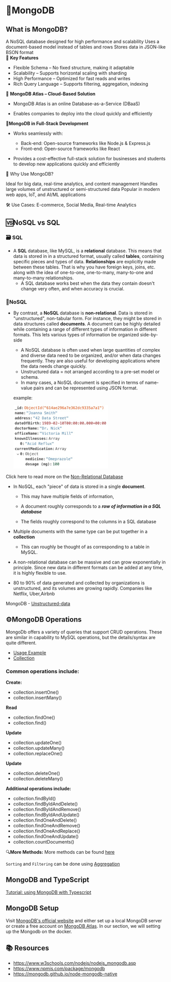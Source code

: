 #  🍃MongoDB

## What is MongoDB?

A NoSQL database designed for high performance and scalability
Uses a document-based model instead of tables and rows
Stores data in JSON-like BSON format <br>
📌 **Key Features**
-   Flexible Schema – No fixed structure, making it adaptable
-   Scalability – Supports horizontal scaling with sharding
-  High Performance – Optimized for fast reads and writes
-  Rich Query Language – Supports filtering, aggregation, indexing

📌 **MongoDB Atlas – Cloud-Based Solution**

- MongoDB Atlas is an online Database-as-a-Service (DBaaS)

- Enables companies to deploy into the cloud quickly and efficiently

📌**MongoDB in Full-Stack Development**

- Works seamlessly with:

  - Back-end: Open-source frameworks like Node.js & Express.js
  - Front-end: Open-source frameworks like React

- Provides a cost-effective full-stack solution for businesses and students to develop new applications quickly and efficiently

📌 Why Use MongoDB?

Ideal for big data, real-time analytics, and content management
Handles large volumes of unstructured or semi-structured data
Popular in modern web apps, IoT, and AI/ML applications

🛠 Use Cases: E-commerce, Social Media, Real-time Analytics



## 🆚NoSQL vs SQL

### 🗃️ SQL
- A **SQL** database, like MySQL, is a **relational** database. This means that data is stored in in a structured format, usually called **tables**, containing specific pieces and types of data. **Relationships** are explicitly made between these tables. That is why you have foreign keys, joins, etc. along with the idea of one-to-one, one-to-many, many-to-one and many-to-many relationships.
  - A SQL database works best when the data they contain doesn't change very often, and when accuracy is crucial.


###  📄NoSQL
- By contrast, a **NoSQL** database is **non-relational**. Data is stored in "unstructured", non-tabular form. For instance, they might be stored in data structures called **documents**. A document can be highly detailed while containing a range of different types of information in different formats. This lets various types of information be organized side-by-side

  - A NoSQL database is often used when large quantities of complex and diverse data need to be organized, and/or when data changes frequently. They are also useful for developing applications where the data needs change quickly.
  - Unstructured data = not arranged according to a pre-set model or schema.
  - In many cases, a NoSQL document is specified in terms of name-value pairs and can be represented using JSON format.

  example:

  ![mongdo-format](../../images/mongodb1.png)

Click here to read more on the [Non-Relational Database](https://www.mongodb.com/databases/non-relational)

- In NoSQL, each "piece" of data is stored in a single **document**. 
  - This may have multiple fields of information,

  - A document roughly corresponds to a ***row of information in a SQL database***

  - The fields roughly correspond to the columns in a SQL database

- Multiple documents with the same type can be put together in a **collection**
  - This can roughly be thought of as corresponding to a table in MySQL.

- A non-relational database can be massive and can grow exponentially in principle. Since new data in different formats can be added at any time, it is highly flexible to use.

- 80 to 90% of data generated and collected by organizations is unstructured, and its volumes are growing rapidly. Companies like Netflix, Uber,Airbnb

MongoDB - [Unstructured-data](https://www.mongodb.com/unstructured-data)


##  ⚙️MongoDB Operations
MongoDb offers a variety of queries that support CRUD operations.  These are similar in capability to MySQL operations, but the details/syntax are quite different.
- [Usage Example](https://www.mongodb.com/docs/drivers/node/current/usage-examples)
- [Collection](https://mongodb.github.io/node-mongodb-native/4.13/classes/Collection.html)

### Common operations include:

**Create:**
- collection.insertOne()
- collection.insertMany()

**Read**
- collection.findOne()
- collection.find()

**Update**
- collection.updateOne()
- collection.updateMany()
- collection.replaceOne()

**Update**
- collection.deleteOne()
- collection.deleteMany()

**Additional operations include:**

- collection.findById()
- collection.findByIdAndDelete()
- collection.findByIdAndRemove()
- collection.findByIdAndUpdate()
- collection.findOneAndDelete()
- collection.findOneAndRemove()
- collection.findOneAndReplace()
- collection.findOneAndUpdate()
- collection.countDocuments()

🔍**More Methods:**
More methods can be found [here](https://www.mongodb.com/docs/manual/reference/method/)

`Sorting` and `Filtering` can be done using [Aggregation](https://www.mongodb.com/docs/manual/reference/operator/aggregation/)

## MongoDB and TypeScript

[Tutorial: using MongoDB with Typescript](https://www.mongodb.com/resources/products/compatibilities/using-typescript-with-mongodb-tutorial)



## MongoDB Setup

 Visit [MongoDB's official website](https://www.mongodb.com/) and either set up a local MongoDB server or create a free account on [MongoDB Atlas](https://www.mongodb.com/cloud/atlas). In our section, we will setting up the Mongodb on the docker.

## 📚 Resources

- https://www.w3schools.com/nodejs/nodejs_mongodb.asp 
- https://www.npmjs.com/package/mongodb 
- https://mongodb.github.io/node-mongodb-native 
